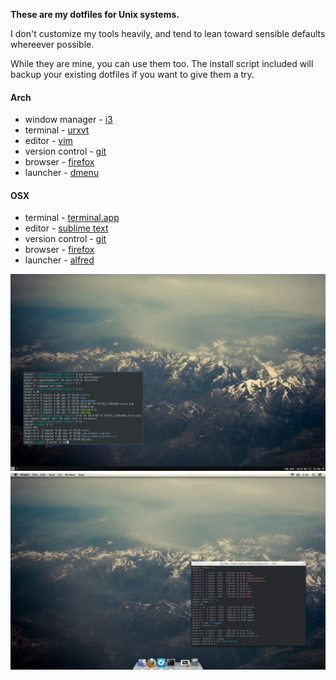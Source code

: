**These are my dotfiles for Unix systems.**

I don't customize my tools heavily, and tend to lean toward sensible defaults whereever possible.

While they are mine, you can use them too. The install script included will backup your existing dotfiles if you want to give them a try.

#### Arch

- window manager - [i3](http://i3wm.org/)
- terminal - [urxvt](http://software.schmorp.de/pkg/rxvt-unicode.html)
- editor - [vim](http://www.vim.org/)
- version control - [git](http://git-scm.com/)
- browser - [firefox](http://www.mozilla.org/en-US/firefox/new/)
- launcher - [dmenu](http://tools.suckless.org/dmenu/)

#### OSX

- terminal - [terminal.app](http://www.apple.com/osx/apps/all.html#terminal)
- editor - [sublime text](http://www.sublimetext.com/)
- version control - [git](http://git-scm.com/)
- browser - [firefox](http://www.mozilla.org/en-US/firefox/new/)
- launcher - [alfred](http://www.alfredapp.com/)


![Linux Desktop](linux.png)
![OSX Desktop](osx.png)
